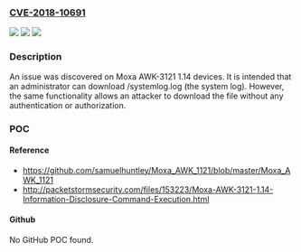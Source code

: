 ### [CVE-2018-10691](https://cve.mitre.org/cgi-bin/cvename.cgi?name=CVE-2018-10691)
![](https://img.shields.io/static/v1?label=Product&message=n%2Fa&color=blue)
![](https://img.shields.io/static/v1?label=Version&message=n%2Fa&color=blue)
![](https://img.shields.io/static/v1?label=Vulnerability&message=n%2Fa&color=brighgreen)

### Description

An issue was discovered on Moxa AWK-3121 1.14 devices. It is intended that an administrator can download /systemlog.log (the system log). However, the same functionality allows an attacker to download the file without any authentication or authorization.

### POC

#### Reference
- https://github.com/samuelhuntley/Moxa_AWK_1121/blob/master/Moxa_AWK_1121
- http://packetstormsecurity.com/files/153223/Moxa-AWK-3121-1.14-Information-Disclosure-Command-Execution.html

#### Github
No GitHub POC found.

